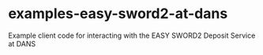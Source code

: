 # examples-easy-sword2-at-dans
Example client code for interacting with the EASY SWORD2 Deposit Service at DANS
